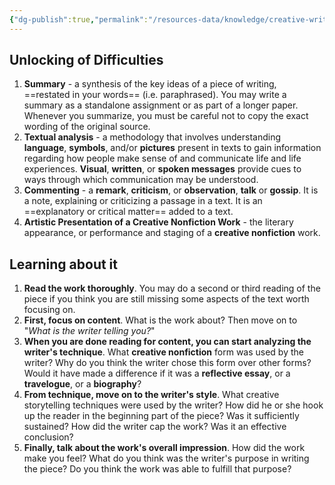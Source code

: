 ```yaml
---
{"dg-publish":true,"permalink":"/resources-data/knowledge/creative-writing/creative-nonfiction/analyzing-and-presenting-a-creative-nonfiction/"}
---
```


## Unlocking of Difficulties
1. **Summary** - a synthesis of the key ideas of a piece of writing, ==restated in your words== (i.e. paraphrased). You may write a summary as a standalone assignment or as part of a longer paper. Whenever you summarize, you must be careful not to copy the exact wording of the original source.
2. **Textual analysis** - a methodology that involves understanding **language**, **symbols**, and/or **pictures** present in texts to gain information regarding how people make sense of and communicate life and life experiences. **Visual**, **written**, or **spoken messages** provide cues to ways through which communication may be understood.
3. **Commenting** - a **remark**, **criticism**, or **observation**, **talk** or **gossip**. It is a note, explaining or criticizing a passage in a text. It is an ==explanatory or critical matter== added to a text.
4. **Artistic Presentation of a Creative Nonfiction Work** - the literary appearance, or performance and staging of a **creative nonfiction** work.

## Learning about it
1. **Read the work thoroughly**. You may do a second or third reading of the piece if you think you are still missing some aspects of the text worth focusing on.
2. **First, focus on content**. What is the work about? Then move on to "*What is the writer telling you?*"
3. **When you are done reading for content, you can start analyzing the writer's technique**. What **creative nonfiction** form was used by the writer? Why do you think the writer chose this form over other forms? Would it have made a difference if it was a **reflective essay**, or a **travelogue**, or a **biography**?
4. **From technique, move on to the writer's style**. What creative storytelling techniques were used by the writer? How did he or she hook up the reader in the beginning part of the piece? Was it sufficiently sustained? How did the writer cap the work? Was it an effective conclusion?
5. **Finally, talk about the work's overall impression**. How did the work make you feel? What do you think was the writer's purpose in writing the piece? Do you think the work was able to fulfill that purpose?
